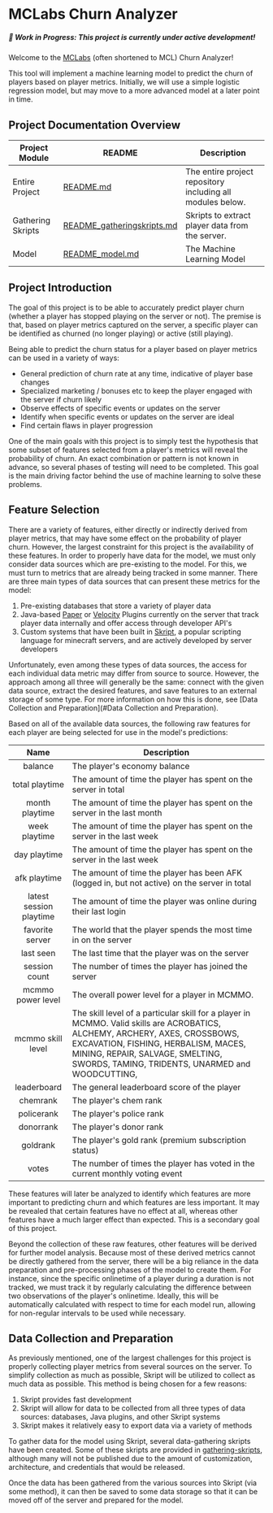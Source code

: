 # MCLabs Churn Analyzer

##### 🚧 Work in Progress: This project is currently under active development!

Welcome to the [MCLabs](https://labs-mc.com/) (often shortened to MCL) Churn Analyzer!

This tool will implement a machine learning model to predict the churn of players based on player metrics. Initially, we will use a simple logistic regression model, but may move to a more advanced model at a later point in time.

## Project Documentation Overview

| Project Module    | README                                                                                           | Description                                                |
| ----------------- | ------------------------------------------------------------------------------------------------ | ---------------------------------------------------------- |
| Entire Project    | [README.md](README.md)                                                                              | The entire project repository including all modules below. |
| Gathering Skripts | [ README_gatheringskripts.md](gathering-skripts/README_gatheringskripts.md "Gathering Skripts Readme") | Skripts to extract player data from the server.            |
| Model             | [README_model.md](model-src/README_model.md "Model Readme")                                            | The Machine Learning Model                                 |

## Project Introduction

The goal of this project is to be able to accurately predict player churn (whether a player has stopped playing on the server or not). The premise is that, based on player metrics captured on the server, a specific player can be identified as churned (no longer playing) or active (still playing).

Being able to predict the churn status for a player based on player metrics can be used in a variety of ways:

* General prediction of churn rate at any time, indicative of player base changes
* Specialized marketing / bonuses etc to keep the player engaged with the server if churn likely
* Observe effects of specific events or updates on the server
* Identify when specific events or updates on the server are ideal
* Find certain flaws in player progression

One of the main goals with this project is to simply test the hypothesis that some subset of features selected from a player's metrics will reveal the probability of churn. An exact combination or pattern is not known in advance, so several phases of testing will need to be completed. This goal is the main driving factor behind the use of machine learning to solve these problems.

## Feature Selection

There are a variety of features, either directly or indirectly derived from player metrics, that may have some effect on the probability of player churn. However, the largest constraint for this project is the availability of these features. In order to properly have data for the model, we must only consider data sources which are pre-existing to the model. For this, we must turn to metrics that are already being tracked in some manner. There are three main types of data sources that can present these metrics for the model:

1. Pre-existing databases that store a variety of player data
2. Java-based [Paper](https://papermc.io/software/paper) or [Velocity](https://papermc.io/software/velocity) Plugins currently on the server that track player data internally and offer access through developer API's
3. Custom systems that have been built in [Skript](https://github.com/SkriptLang/Skript), a popular scripting language for minecraft servers, and are actively developed by server developers

Unfortunately, even among these types of data sources, the access for each individual data metric may differ from source to source. However, the approach among all three will generally be the same: connect with the given data source, extract the desired features, and save features to an external storage of some type. For more information on how this is done, see [Data Collection and Preparation](#Data Collection and Preparation).

Based on all of the available data sources, the following raw features for each player are being selected for use in the model's predictions:

|          Name          | Description                                                                                                                                                                                                                                                |
| :---------------------: | ---------------------------------------------------------------------------------------------------------------------------------------------------------------------------------------------------------------------------------------------------------- |
|         balance         | The player's economy balance                                                                                                                                                                                                                               |
|     total playtime     | The amount of time the player has spent on the server in total                                                                                                                                                                                             |
|     month playtime     | The amount of time the player has spent on the server in the last month                                                                                                                                                                                    |
|      week playtime      | The amount of time the player has spent on the server in the last week                                                                                                                                                                                     |
|      day playtime      | The amount of time the player has spent on the server in the last week                                                                                                                                                                                     |
|      afk playtime      | The amount of time the player has been AFK (logged in, but not active) on the server in total                                                                                                                                                              |
| latest session playtime | The amount of time the player was online during their last login                                                                                                                                                                                           |
|     favorite server     | The world that the player spends the most time in on the server                                                                                                                                                                                            |
|        last seen        | The last time that the player was on the server                                                                                                                                                                                                            |
|      session count      | The number of times the player has joined the server                                                                                                                                                                                                       |
|    mcmmo power level    | The overall power level for a player in MCMMO.                                                                                                                                                                                                             |
|    mcmmo skill level    | The skill level of a particular skill for a player in MCMMO. Valid skills are ACROBATICS, ALCHEMY, ARCHERY, AXES, CROSSBOWS, EXCAVATION, FISHING, HERBALISM, MACES, MINING, REPAIR, SALVAGE, SMELTING, SWORDS, TAMING, TRIDENTS, UNARMED and WOODCUTTING, |
|       leaderboard       | The general leaderboard score of the player                                                                                                                                                                                                                |
|        chemrank        | The player's chem rank                                                                                                                                                                                                                                    |
|       policerank       | The player's police rank                                                                                                                                                                                                                                   |
|        donorrank        | The player's donor rank                                                                                                                                                                                                                                    |
|        goldrank        | The player's gold rank (premium subscription status)                                                                                                                                                                                                       |
|          votes          | The number of times the player has voted in the current monthly voting event                                                                                                                                                                               |

These features will later be analyzed to identify which features are more important to predicting churn and which features are less important. It may be revealed that certain features have no effect at all, whereas other features have a much larger effect than expected. This is a secondary goal of this project.

Beyond the collection of these raw features, other features will be derived for further model analysis. Because most of these derived metrics cannot be directly gathered from the server, there will be a big reliance in the data preparation and pre-processing phases of the model to create them. For instance, since the specific onlinetime of a player during a duration is not tracked, we must track it by regularly calculating the difference between two observations of the player's onlinetime. Ideally, this will be automatically calculated with respect to time for each model run, allowing for non-regular intervals to be used while necessary.

## Data Collection and Preparation

As previously mentioned, one of the largest challenges for this project is properly collecting player metrics from several sources on the server. To simplify collection as much as possible, Skript will be utilized to collect as much data as possible. This method is being chosen for a few reasons:

1. Skript provides fast development
2. Skript will allow for data to be collected from all three types of data sources: databases, Java plugins, and other Skript systems
3. Skript makes it relatively easy to export data via a variety of methods

To gather data for the model using Skript, several data-gathering skripts have been created. Some of these skripts are provided in [gathering-skripts](gathering-skripts), although many will not be published due to the amount of customization, architecture, and credentials that would be released.

Once the data has been gathered from the various sources into Skript (via some method), it can then be saved to some data storage so that it can be moved off of the server and prepared for the model.
